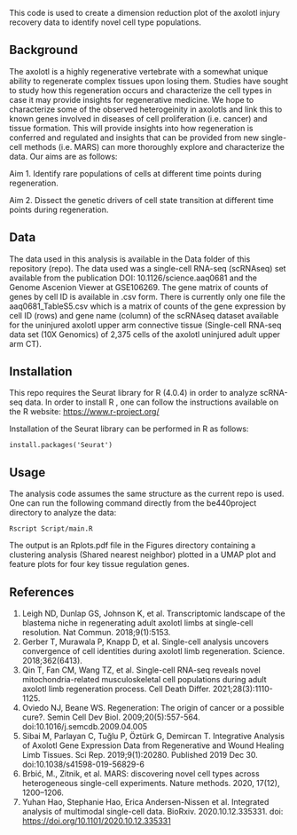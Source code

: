 This code is used to create a dimension reduction plot of the axolotl injury recovery data to identify novel cell type populations. 

## Background

The axolotl is a highly regenerative vertebrate with a somewhat unique ability to regenerate complex tissues upon losing them. Studies have sought to study how this regeneration occurs and characterize the cell types in case it may provide insights for regenerative medicine. We hope to characterize some of the observed heterogeinity in axolotls and link this to known genes involved in diseases of cell proliferation (i.e. cancer) and tissue formation. This will provide insights into how regeneration is conferred and regulated and insights that can be provided from new single-cell methods (i.e. MARS) can more thoroughly explore and characterize the data. Our aims are as follows:

Aim 1. Identify rare populations of cells at different time points during regeneration. 

Aim 2. Dissect the genetic drivers of cell state transition at different time points during regeneration.

## Data

The data used in this analysis is available in the Data folder of this repository (repo). The data used was a single-cell RNA-seq (scRNAseq) set available from the publication DOI: 10.1126/science.aaq0681 and the Genome Ascenion Viewer at GSE106269. The gene matrix of counts of genes by cell ID is available in .csv form. There is currently only one file the aaq0681_TableS5.csv which is a matrix of counts of the gene expression by cell ID (rows) and gene name (column) of the scRNAseq dataset available for the uninjured axolotl upper arm connective tissue (Single-cell RNA-seq data set (10X Genomics) of 2,375 cells of the axolotl uninjured adult upper arm CT).

## Installation

This repo requires the Seurat library for R (4.0.4) in order to analyze scRNA-seq data. In order to install R , one can follow the instructions available on the R website: https://www.r-project.org/

Installation of the Seurat library can be performed in R as follows:
```
install.packages('Seurat')
```

## Usage

The analysis code assumes the same structure as the current repo is used. One can run the following command directly from the be440project directory to analyze the data:

```
Rscript Script/main.R
```

The output is an Rplots.pdf file in the Figures directory containing a clustering analysis (Shared nearest neighbor) plotted in a UMAP plot and feature plots for four key tissue regulation genes. 

## References

1. Leigh ND, Dunlap GS, Johnson K, et al. Transcriptomic landscape of the blastema niche in regenerating adult axolotl limbs at single-cell resolution. Nat Commun. 2018;9(1):5153. 
2. Gerber T, Murawala P, Knapp D, et al. Single-cell analysis uncovers convergence of cell identities during axolotl limb regeneration. Science. 2018;362(6413).
3. Qin T, Fan CM, Wang TZ, et al. Single-cell RNA-seq reveals novel mitochondria-related musculoskeletal cell populations during adult axolotl limb regeneration process. Cell Death Differ. 2021;28(3):1110-1125.
4. Oviedo NJ, Beane WS. Regeneration: The origin of cancer or a possible cure?. Semin Cell Dev Biol. 2009;20(5):557-564. doi:10.1016/j.semcdb.2009.04.005
5. Sibai M, Parlayan C, Tuğlu P, Öztürk G, Demircan T. Integrative Analysis of Axolotl Gene Expression Data from Regenerative and Wound Healing Limb Tissues. Sci Rep. 2019;9(1):20280. Published 2019 Dec 30. doi:10.1038/s41598-019-56829-6
6. Brbić, M., Zitnik, et al. MARS: discovering novel cell types across heterogeneous single-cell experiments. Nature methods. 2020, 17(12), 1200–1206.
7. Yuhan Hao, Stephanie Hao, Erica Andersen-Nissen et al. Integrated analysis of multimodal single-cell data. BioRxiv. 2020.10.12.335331. doi: https://doi.org/10.1101/2020.10.12.335331
